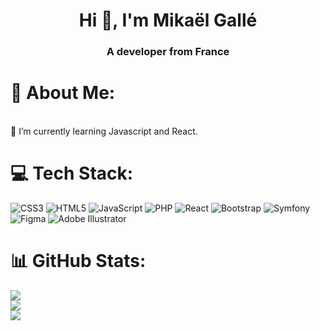 <h1 align="center">Hi 👋, I'm Mikaël Gallé</h1>
<h3 align="center">A developer from France</h3>

# 💫 About Me:
<br>🌱 I’m currently learning Javascript and React.<br>


# 💻 Tech Stack:
![CSS3](https://img.shields.io/badge/css3-%231572B6.svg?style=for-the-badge&logo=css3&logoColor=white) ![HTML5](https://img.shields.io/badge/html5-%23E34F26.svg?style=for-the-badge&logo=html5&logoColor=white) ![JavaScript](https://img.shields.io/badge/javascript-%23323330.svg?style=for-the-badge&logo=javascript&logoColor=%23F7DF1E) ![PHP](https://img.shields.io/badge/php-%23777BB4.svg?style=for-the-badge&logo=php&logoColor=white) ![React](https://img.shields.io/badge/react-%2320232a.svg?style=for-the-badge&logo=react&logoColor=%2361DAFB) ![Bootstrap](https://img.shields.io/badge/bootstrap-%23563D7C.svg?style=for-the-badge&logo=bootstrap&logoColor=white) ![Symfony](https://img.shields.io/badge/symfony-%23000000.svg?style=for-the-badge&logo=symfony&logoColor=white) 	![Figma](https://img.shields.io/badge/figma-%23F24E1E.svg?style=for-the-badge&logo=figma&logoColor=white) ![Adobe Illustrator](https://img.shields.io/badge/adobeillustrator-%23FF9A00.svg?style=for-the-badge&logo=adobeillustrator&logoColor=white)
# 📊 GitHub Stats:
![](https://github-readme-stats.vercel.app/api?username=Ga-Mikael&theme=default&hide_border=false&include_all_commits=false&count_private=false)<br/>
![](https://github-readme-streak-stats.herokuapp.com/?user=Ga-Mikael&theme=default&hide_border=false)<br/>
![](https://github-readme-stats.vercel.app/api/top-langs/?username=Ga-Mikael&theme=default&hide_border=false&include_all_commits=false&count_private=false&layout=compact)
